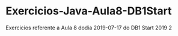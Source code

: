 # Exercicios-Java-Aula8-DB1Start

Exercicios referente a Aula 8 dodia 2019-07-17 do DB1 Start 2019 2
